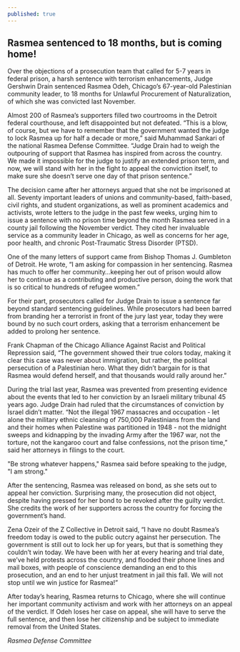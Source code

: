 ```yaml
---
published: true
---
```


## Rasmea sentenced to 18 months, but is coming home!

Over the objections of a prosecution team that called for 5-7 years in federal prison, a harsh sentence with terrorism enhancements, Judge Gershwin Drain sentenced Rasmea Odeh, Chicago’s 67-year-old Palestinian community leader, to 18 months for Unlawful Procurement of Naturalization, of which she was convicted last November.

Almost 200 of Rasmea’s supporters filled two courtrooms in the Detroit federal courthouse, and left disappointed but not defeated.  “This is a blow, of course, but we have to remember that the government wanted the judge to lock Rasmea up for half a decade or more,” said Muhammad Sankari of the national Rasmea Defense Committee.  “Judge Drain had to weigh the outpouring of support that Rasmea has inspired from across the country. We made it impossible for the judge to justify an extended prison term, and now, we will stand with her in the fight to appeal the conviction itself, to make sure she doesn’t serve one day of that prison sentence.”

The decision came after her attorneys argued that she not be imprisoned at all.  Seventy important leaders of unions and community-based, faith-based, civil rights, and student organizations, as well as prominent academics and activists, wrote letters to the judge in the past few weeks, urging him to issue a sentence with no prison time beyond the month Rasmea served in a county jail following the November verdict.  They cited her invaluable service as a community leader in Chicago, as well as concerns for her age, poor health, and chronic Post-Traumatic Stress Disorder (PTSD).

One of the many letters of support came from Bishop Thomas J. Gumbleton of Detroit.  He wrote, “I am asking for compassion in her sentencing. Rasmea has much to offer her community…keeping her out of prison would allow her to continue as a contributing and productive person, doing the work that is so critical to hundreds of refugee women.”

For their part, prosecutors called for Judge Drain to issue a sentence far beyond standard sentencing guidelines. While prosecutors had been barred from branding her a terrorist in front of the jury last year, today they were bound by no such court orders, asking that a terrorism enhancement be added to prolong her sentence.

Frank Chapman of the Chicago Alliance Against Racist and Political Repression said, “The government showed their true colors today, making it clear this case was never about immigration, but rather, the political persecution of a Palestinian hero. What they didn’t bargain for is that Rasmea would defend herself, and that thousands would rally around her.”

During the trial last year, Rasmea was prevented from presenting evidence about the events that led to her conviction by an Israeli military tribunal 45 years ago.  Judge Drain had ruled that the circumstances of conviction by Israel didn’t matter.  “Not the illegal 1967 massacres and occupation - let alone the military ethnic cleansing of 750,000 Palestinians from the land and their homes when Palestine was partitioned in 1948 - not the midnight sweeps and kidnapping by the invading Army after the 1967 war, not the torture, not the kangaroo court and false confessions, not the prison time,” said her attorneys in filings to the court.

"Be strong whatever happens," Rasmea said before speaking to the judge, "I am strong."

After the sentencing, Rasmea was released on bond, as she sets out to appeal her conviction.  Surprising many, the prosecution did not object, despite having pressed for her bond to be revoked after the guilty verdict.  She credits the work of her supporters across the country for forcing the government’s hand.

Zena Ozeir of the Z Collective in Detroit said, “I have no doubt Rasmea’s freedom today is owed to the public outcry against her persecution. The government is still out to lock her up for years, but that is something they couldn’t win today. We have been with her at every hearing and trial date, we’ve held protests across the country, and flooded their phone lines and mail boxes, with people of conscience demanding an end to this prosecution, and an end to her unjust treatment in jail this fall.  We will not stop until we win justice for Rasmea!”

After today’s hearing, Rasmea returns to Chicago, where she will continue her important community activism and work with her attorneys on an appeal of the verdict.  If Odeh loses her case on appeal, she will have to serve the full sentence, and then lose her citizenship and be subject to immediate removal from the United States. 

_Rasmea Defense Committee_